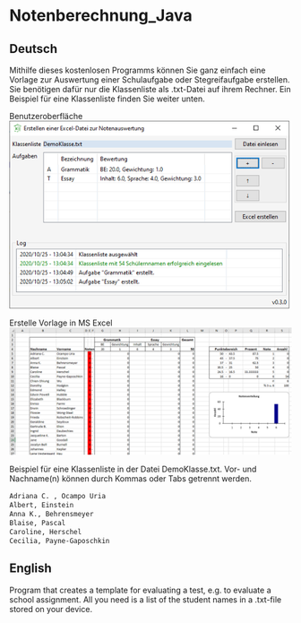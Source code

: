 # Notenberechnung_Java

## Deutsch
Mithilfe dieses kostenlosen Programms können Sie ganz einfach eine Vorlage zur Auswertung einer Schulaufgabe oder Stegreifaufgabe erstellen.
Sie benötigen dafür nur die Klassenliste als .txt-Datei auf ihrem Rechner.
Ein Beispiel für eine Klassenliste finden Sie weiter unten.

Benutzeroberfläche<br>
<img src="Notenberechnung/images/GUI_v0.3.0.png" width="500" />

Erstelle Vorlage in MS Excel<br>
<img src="Notenberechnung/images/Excel_v0.3.0.png" width="700" />

Beispiel für eine Klassenliste in der Datei DemoKlasse.txt.
Vor- und Nachname(n) können durch Kommas oder Tabs getrennt werden.
```
Adriana C. , Ocampo Uria
Albert, Einstein
Anna K., Behrensmeyer
Blaise, Pascal
Caroline, Herschel
Cecilia, Payne-Gaposchkin
```


## English
Program that creates a template for evaluating a test, e.g. to evaluate a school assignment.
All you need is a list of the student names in a .txt-file stored on your device.
